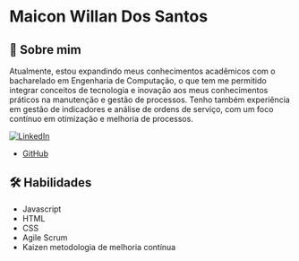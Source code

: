# Maicon Willan Dos Santos

## 🚀 Sobre mim
Atualmente, estou expandindo meus conhecimentos acadêmicos com o bacharelado em Engenharia de Computação, o que tem me permitido integrar conceitos de tecnologia e inovação aos meus conhecimentos práticos na manutenção e gestão de processos. Tenho também experiência em gestão de indicadores e análise de ordens de serviço, com um foco contínuo em otimização e melhoria de processos.

[![LinkedIn](https://img.shields.io/badge/LinkedIn-000?style=for-the-badge&logo=linkedin&logoColor=0E76A8)](https://www.linkedin.com/in/maiconw/)


- [GitHub](https://www.linkedin.com/in/maiconw/)


## 🛠 Habilidades
- Javascript
- HTML
- CSS
- Agile Scrum
- Kaizen metodologia de melhoria contínua